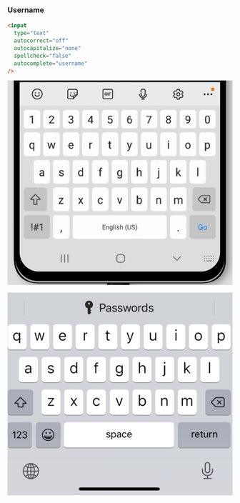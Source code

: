 ### Username

<div class="keyboards">

  ```html
  <input
    type="text"
    autocorrect="off"
    autocapitalize="none"
    spellcheck="false"
    autocomplete="username"
  />
  ```

  ![Android keyboard: username](/images/android-username.png)

  ![iOS keyboard: username](/images/ios-username.png)

</div>
